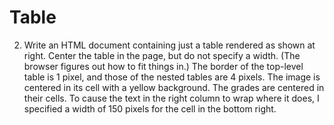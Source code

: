 # Table
2. Write an HTML document containing just a table rendered as shown at right. Center the table in the page, but do not specify a width. (The browser figures out how to fit things in.)  The border of the top-level table is 1 pixel, and those of the nested tables are 4 pixels. The image is centered in its cell with a yellow background.  The grades are centered in their cells. To cause the text in the right column to wrap where it does, I specified a width of 150 pixels for the cell in the bottom right.
